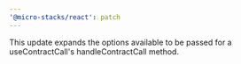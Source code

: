 ```yaml
---
'@micro-stacks/react': patch
---
```


This update expands the options available to be passed for a useContractCall's handleContractCall method.
